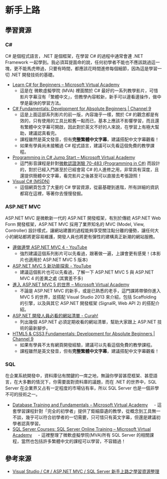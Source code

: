 # 新手上路

## 學習資源

### C&#35;

C# 是個程式語言，.NET 是個框架，在學習 C# 的過程中通常會連 .NET Framework 一起學到。我必須耳提面命的說，任何初學者不能也不應該跳過這一塊，更不能馬虎帶過，只要有時間，都應該花時間進修每個細節，因為這是學習一切 .NET 開發技術的基礎。

- [Learn C# for Beginners – Microsoft Virtual Academy](https://www.microsoftvirtualacademy.com/en-US/training-courses/c-fundamentals-for-absolute-beginners-8295)
    - 這是在 微軟虛擬學院 (MVA) 裡面關於 C# 最好的一系列教學影片，可惜影片字幕沒有「繁體中文」，但教學內容較新，新手可以邊看邊操作，做中學是最快的學習方法。
- [C# Fundamentals: Development for Absolute Beginners | Channel 9](https://channel9.msdn.com/Series/C-Sharp-Fundamentals-Development-for-Absolute-Beginners)
    - 這是上面這部系列影片的前一版，內容幾乎一樣，關於 C# 的觀念都是有效的，只有使用的工具比較舊一點而已，基本上應該不影響學習，而且還有繁體中文字幕可開啟，因此對於英文不好的人來說，在學習上有極大幫助，建議認真看完。
    - 課程雖然是英文發音，但有**完整繁體中文字幕**，建議搭配中文字幕觀看！
    - 如果有學員尚未接觸過 C# 程式語言，建議可以先看這個免費的教學課程。
- [Programming in C# Jump Start – Microsoft Virtual Academy](http://www.microsoftvirtualacademy.com/training-courses/developer-training-with-programming-in-c)
    - 這門影音課程是針對[微軟認證測驗 70-483 (Programming in C#)](https://www.microsoft.com/learning/zh-tw/exam-70-483.aspx) 而設計的，對於已經入門甚至於已經會寫 C# 的人進修之用，非常具有深度，且還提供簡體中文字幕，看完影片之後甚至可以直接去考張證照！
- [Visual C# (MSDN)](https://msdn.microsoft.com/zh-tw/library/kx37x362.aspx)
    - 這個網頁包含了大量的 C# 學習資源，從最基礎到進階，所有詳細的資訊都寫在這裡，等著你去慢慢發掘。

### ASP.NET MVC

ASP.NET MVC 是微軟新一代的 ASP.NET 開發框架，有別於傳統 ASP.NET Web Form 開發框架，ASP.NET MVC 採用了業界知名的 MVC (Model, View, Controller) 設計樣式，讓網站建置的過程能夠享受關注點分離的優勢，讓任何大小的網站都將更容易維護，開發人員也將更有彈性的建構真正新潮的網站服務。

- [邊做邊學 ASP.NET MVC 4 - YouTube](https://www.youtube.com/playlist?list=PL_dAxk7-NoFt9ccYrIjFma1p8iLsQqweq)
    - 強烈建議這個系列影片可以先看過，跟著做一遍，上課會更有感覺！(本影片也適用於 ASP.NET MVC 5 版本)
- [ASP.NET MVC 5 新功能探索 - YouTube](https://www.youtube.com/playlist?list=PL_dAxk7-NoFtMR6s_aW_zAKHpIsCIzTNa)
    - 建議這個影片也可以先看過，了解一下 ASP.NET MVC 5 與 ASP.NET MVC 4 的差異之處 (其實差不多)
- [進入 ASP.NET MVC 5 的世界 – Microsoft Virtual Academy](http://www.microsoftvirtualacademy.com/training-courses/asp-net-mvc-5-1)
    - 不論是 ASP.NET MVC 的新手，或是已熟悉的老手，這門課將帶領你進入 MVC 5 的世界，並搭配 Visual Studio 2013 來介紹，包括 Scaffolding 的引擎，以及與其它 ASP.NET 開發框架 (SignalR, Web API 2) 的搭配介紹。
- [ASP.NET 開發人員必看的網站清單 - Curah!](https://curah.microsoft.com/251032/aspnet-%E9%96%8B%E7%99%BC%E4%BA%BA%E5%93%A1%E5%BF%85%E7%9C%8B%E7%9A%84%E7%B6%B2%E7%AB%99%E6%B8%85%E5%96%AE)
    - 列出幾個 ASP.NET 必須定期收看的網站清單，幫助大家跟上 ASP.NET 技術的最新腳步。
- [HTML5 & CSS3 Fundamentals: Development for Absolute Beginners | Channel 9](https://channel9.msdn.com/Series/HTML5-CSS3-Fundamentals-Development-for-Absolute-Beginners)
    - 如果有學員不太有網頁開發經驗，建議可以先看這個免費的教學課程。
    - 課程雖然是英文發音，但有**完整繁體中文字幕**，建議搭配中文字幕觀看！

### SQL

在企業系統開發中，資料庫佔有關鍵的一席之地，無論你學習甚麼框架、甚麼語言，在大多數的情況下，你需要面對資料庫的議題，而在 .NET 的世界中，SQL Server 在企業界又占有一定程度的市場佔有率，所以 SQL Server 也是一個非學不可的技術之一。

- [Database Training and Fundamentals – Microsoft Virtual Academy](https://www.microsoftvirtualacademy.com/en-us/training-courses/database-fundamentals-8243)
    - 這套學習課程針對「完全的初學者」提供了鉅細靡遺的教學，從概念到工具無一不談，幾乎可以符合初學者的一切需要，只可惜只有英文字幕，但還是建議初學者認真學習。
- [SQL Server Courses: SQL Server Online Training – Microsoft Virtual Academy](http://www.microsoftvirtualacademy.com/product-training/sql-server)
    - 這裡整理了微軟虛擬學院(MVA)所有 SQL Server 的相關課程，當然也包括許多繁體中文的課程可以學習，不容錯過！

## 參考來源

- [Visual Studio / C# / ASP.NET MVC / SQL Server 新手上路之學習資源整理](http://blog.miniasp.com/post/2015/07/02/Learning-Resources-for-CSharp-Visual-Studio-ASP-NET-MVC-SQL-Server.aspx)
